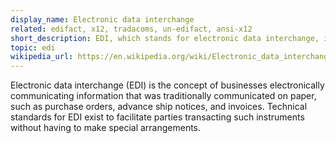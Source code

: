 ```yaml
---
display_name: Electronic data interchange
related: edifact, x12, tradacoms, un-edifact, ansi-x12
short_description: EDI, which stands for electronic data interchange, is the intercompany communication of business documents in a standard format 
topic: edi
wikipedia_url: https://en.wikipedia.org/wiki/Electronic_data_interchange
---
```

Electronic data interchange (EDI) is the concept of businesses electronically communicating information that was traditionally communicated on paper, such as purchase orders, advance ship notices, and invoices. Technical standards for EDI exist to facilitate parties transacting such instruments without having to make special arrangements. 
